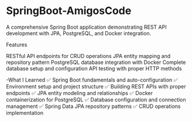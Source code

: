 # SpringBoot-AmigosCode
A comprehensive Spring Boot application demonstrating REST API development with JPA, PostgreSQL, and Docker integration.  

Features

RESTful API endpoints for CRUD operations
JPA entity mapping and repository pattern
PostgreSQL database integration with Docker
Complete database setup and configuration
API testing with proper HTTP methods

-What I Learned
✅ Spring Boot fundamentals and auto-configuration
✅ Environment setup and project structure
✅ Building REST APIs with proper endpoints
✅ JPA entity modeling and relationships
✅ Docker containerization for PostgreSQL
✅ Database configuration and connection management
✅ Spring Data JPA repository patterns
✅ CRUD operations implementation
